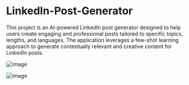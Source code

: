 # LinkedIn-Post-Generator
This project is an AI-powered LinkedIn post generator designed to help users create engaging and professional posts tailored to specific topics, lengths, and languages. The application leverages a few-shot learning approach to generate contextually relevant and creative content for LinkedIn posts.

![image](https://github.com/user-attachments/assets/785d1252-a9c4-4d9a-9bc6-f48106c03ca9)


![image](https://github.com/user-attachments/assets/5637f892-9c88-4146-a961-f3d874f600c7)
